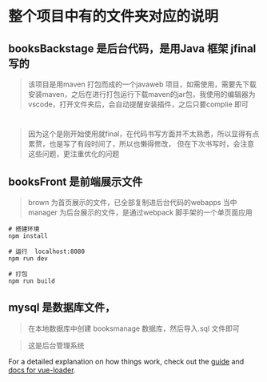 # 整个项目中有的文件夹对应的说明

## booksBackstage 是后台代码，是用Java 框架 jfinal 写的 

>该项目是用maven 打包而成的一个javaweb 项目，如需使用，需要先下载安装maven，之后在进行打包运行下载maven的jar包，我使用的编辑器为vscode，打开文件夹后，会自动提醒安装插件，之后只要complie 即可

#
>因为这个是刚开始使用就final，在代码书写方面并不太熟悉，所以显得有点累赘，也是写了有段时间了，所以也懒得修改， 但在下次书写时，会注意这些问题，更注重优化的问题

## booksFront 是前端展示文件

> brown 为首页展示的文件，已全部复制进后台代码的webapps 当中
> manager 为后台展示的文件，是通过webpack 脚手架的一个单页面应用
  
``` 使用：
# 搭建环境
npm install

# 运行  localhost:8080
npm run dev

# 打包
npm run build

```

## mysql 是数据库文件，

> 在本地数据库中创建 booksmanage 数据库，然后导入.sql 文件即可

> 这是后台管理系统

For a detailed explanation on how things work, check out the [guide](http://vuejs-templates.github.io/webpack/) and [docs for vue-loader](http://vuejs.github.io/vue-loader).
